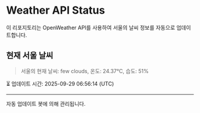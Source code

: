
# Weather API Status

이 리포지토리는 OpenWeather API를 사용하여 서울의 날씨 정보를 자동으로 업데이트합니다.

## 현재 서울 날씨
> 서울의 현재 날씨: few clouds, 온도: 24.37°C, 습도: 51%

⏳ 업데이트 시간: 2025-09-29 06:56:14 (UTC)

---
자동 업데이트 봇에 의해 관리됩니다.
